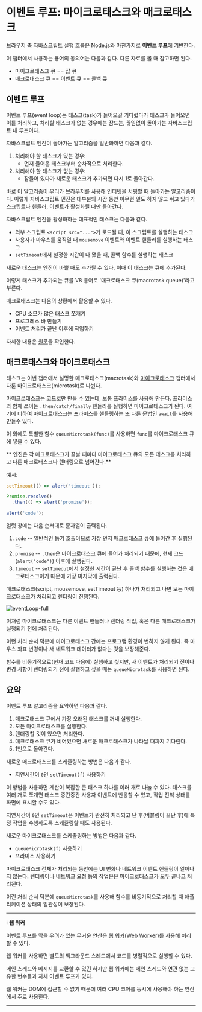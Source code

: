 # 이벤트 루프: 마이크로태스크와 매크로태스크

브라우저 측 자바스크립트 실행 흐름은 Node.js와 마찬가지로 **이벤트 루프**에 기반한다.

이 챕터에서 사용하는 용어의 동의어는 다음과 같다. 다른 자료를 볼 때 참고하면 된다.
- 마이크로태스크 큐 == 잡 큐
- 매크로태스크 큐 == 이벤트 큐 == 콜백 큐

## 이벤트 루프

이벤트 루프(event loop)는 태스크(task)가 들어오길 기다렸다가 태스크가 들어오면 이를 처리하고, 처리할 태스크가 없는 경우에는 잠드는, 끊임없이 돌아가는 자바스크립트 내 루프이다.

자바스크립트 엔진이 돌아가는 알고리즘을 일반화하면 다음과 같다.
1. 처리해야 할 태스크가 있는 경우:
    - 먼저 들어온 태스크부터 순차적으로 처리한다.
2. 처리해야 할 태스크가 없는 경우:
    - 잠들어 있다가 새로운 태스크가 추가되면 다시 1로 돌아간다.

바로 이 알고리즘이 우리가 브라우저를 사용해 인터넷을 서핑할 때 돌아가는 알고리즘이다. 이렇게 자바스크립트 엔진은 대부분의 시간 동안 아무런 일도 하지 않고 쉬고 있다가 스크립트나 핸들러, 이벤트가 활성화될 때만 돌아간다.

자바스크립트 엔진을 활성화하는 대표적인 태스크는 다음과 같다.
- 외부 스크립트 `<script src="...">`가 로드될 때, 이 스크립트를 실행하는 태스크
- 사용자가 마우스를 움직일 때 `mousemove` 이벤트와 이벤트 핸들러를 실행하는 태스크
- `setTimeout`에서 설정한 시간이 다 됐을 때, 콜백 함수를 실행하는 태스크

새로운 태스크는 엔진이 바쁠 때도 추가될 수 있다. 이때 이 태스크는 큐에 추가된다.

이렇게 태스크가 추가되는 큐를 V8 용어로 '매크로태스크 큐(macrotask queue)'라고 부른다.

매크로태스크는 다음의 상황에서 활용할 수 있다.
- CPU 소모가 많은 태스크 쪼개기
- 프로그레스 바 만들기
- 이벤트 처리가 끝난 이후에 작업하기

자세한 내용은 [원문](https://ko.javascript.info/event-loop)을 확인한다.

## 매크로태스크와 마이크로태스크

태스크는 이번 챕터에서 설명한 매크로태스크(macrotask)와 [마이크로태스크](https://github.com/autroshot/studyroom/blob/main/01-javascript/01-%EC%BD%94%EC%96%B4%20%EC%9E%90%EB%B0%94%EC%8A%A4%ED%81%AC%EB%A6%BD%ED%8A%B8/11-%ED%94%84%EB%9D%BC%EB%AF%B8%EC%8A%A4%EC%99%80%20async%2C%20await/07-%EB%A7%88%EC%9D%B4%ED%81%AC%EB%A1%9C%ED%83%9C%EC%8A%A4%ED%81%AC.md#%EB%A7%88%EC%9D%B4%ED%81%AC%EB%A1%9C%ED%83%9C%EC%8A%A4%ED%81%AC) 챕터에서 다룬 마이크로태스크(microtask)로 나뉜다.

마이크로태스크는 코드로만 만들 수 있는데, 보통 프라미스를 사용해 만든다. 프라미스와 함께 쓰이는 `.then/catch/finally` 핸들러를 실행하면 마이크로태스크가 된다. 여기에 더하여 마이크로태스크는 프라미스를 핸들링하는 또 다른 문법인 `await`를 사용해 만들수 있다.

이 외에도 특별한 함수 `queueMicrotask(func)`를 사용하면 `func`를 마이크로태스크 큐에 넣을 수 있다.

** 엔진은 각 매크로태스크가 끝날 때마다 마이크로태스크 큐의 모든 테스크를 처리하고 다른 매크로태스크나 렌더링으로 넘어간다.**

예시:
```js
setTimeout(() => alert('timeout'));

Promise.resolve()
  .then(() => alert('promise'));

alert('code');
```
얼럿 창에는 다음 순서대로 문자열이 출력된다.
1. `code` -- 일반적인 동기 호출이므로 가장 먼저 매크로태스크 큐에 들어간 후 실행된다.
2. `promise` -- `.then`은 마이크로태스크 큐에 들어가 처리되기 때문에, 현재 코드(`alert("code")`) 이후에 실행된다.
3. `timeout` -- `setTimeout`에서 설정한 시간이 끝난 후 콜백 함수를 실행하는 것은 매크로태스크이기 때문에 가장 마지막에 출력된다.

매크로태스크(script, mousemove, setTimeout 등) 하나가 처리되고 나면 모든 마이크로태스크가 처리되고 렌더링이 진행된다.

![eventLoop-full](https://user-images.githubusercontent.com/95019875/169977920-73cb4428-5fec-4147-9d75-6e44add8b215.svg)

이처럼 마이크로태스크는 다른 이벤트 핸들러나 렌더링 작업, 혹은 다른 매크로태스크가 실행되기 전에 처리된다.

이런 처리 순서 덕분에 마이크로태스크 간에는 프로그램 환경이 변하지 않게 된다. 즉 마우스 좌표 변경이나 새 네트워크 데이터가 없다는 것을 보장해준다.

함수를 비동기적으로(현재 코드 다음에) 실행하고 싶지만, 새 이벤트가 처리되기 전이나 변경 사항이 렌더링되기 전에 실행하고 싶을 때는 `queueMicrotask`를 사용하면 된다.

## 요약

이벤트 루프 알고리즘을 요약하면 다음과 같다.
1. 매크로태스크 큐에서 가장 오래된 태스크를 꺼내 실행한다.
2. 모든 마이크로태스크를 실행한다.
3. 렌더링할 것이 있으면 처리한다.
4. 매크로태스크 큐가 비어있으면 새로운 매크로태스크가 나타날 때까지 기다린다.
5. 1번으로 돌아간다.

새로운 매크로태스크를 스케줄링하는 방법은 다음과 같다.
- 지연시간이 `0`인 `setTimeout(f)` 사용하기

이 방법을 사용하면 계산이 복잡한 큰 태스크 하나를 여러 개로 나눌 수 있다. 태스크를 여러 개로 쪼개면 태스크 중간중간 사용자 이벤트에 반응할 수 있고, 작업 진척 상태를 화면에 표시할 수도 있다.

지연시간이 `0`인 `setTimeout`은 이벤트가 완전히 처리되고 난 후(버블링이 끝난 후)에 특정 작업을 수행하도록 스케줄링할 때도 사용된다.

새로운 마이크로태스크를 스케줄링하는 방법은 다음과 같다.
- `queueMicrotask(f)` 사용하기
- 프라미스 사용하기

마이크로태스크 전체가 처리되는 동안에는 UI 변화나 네트워크 이벤트 핸들링이 일어나지 않는다. 렌더링이나 네트워크 요청 등의 작업은은 마이크로태스크가 모두 끝나고 처리된다.

이런 처리 순서 덕분에 `queueMicrotask`를 사용해 함수를 비동기적으로 처리할 때 애플리케이션 상태의 일관성이 보장된다.

---
:information_source: **웹 워커**

이벤트 루프를 막을 우려가 있는 무거운 연산은 [웹 워커(Web Worker)](https://html.spec.whatwg.org/multipage/workers.html)를 사용해 처리할 수 있다.

웹 워커를 사용하면 별도의 백그라운드 스레드에서 코드를 병렬적으로 실행할 수 있다.

메인 스레드와 메시지를 교환할 수 있긴 하지만 웹 워커에는 메인 스레드와 연관 없는 고유한 변수들과 자체 이벤트 루프가 있다.

웹 워커는 DOM에 접근할 수 없기 때문에 여러 CPU 코어를 동시에 사용해야 하는 연산에서 주로 사용한다.

---
